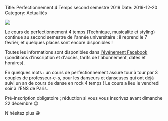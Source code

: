 Title: Perfectionnement 4 Temps second semestre 2019 
Date: 2019-12-20
Category: Actualités

![](/images/perf4temps_2.jpg)

Le cours de perfectionnement 4 temps (Technique, musicalité et styling) continue au second semestre de l'année universitaire : il reprend le 7 février, et quelques places sont encore disponibles ! 

Toutes les informations sont disponibles dans [l'événement Facebook](https://www.facebook.com/events/437419263640927/) (conditions d'inscription et d'accès, tarifs de l'abonnement, dates et horaires). 

En quelques mots : un cours de perfectionnement assuré tour à tour par 3 couples de professeur-e-s, pour les danseurs et danseuses qui ont déjà suivi un an de cours de danse en rock 4 temps ! Le cours a lieu le vendredi soir à l'ENS de Paris. 

Pré-inscription obligatoire ; réduction si vous vous inscrivez avant dimanche 22 décembre 😉

N'hésitez plus 😀